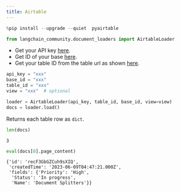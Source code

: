 ```yaml
---
title: Airtable
---
```


```python
%pip install --upgrade --quiet  pyairtable
```

```python
from langchain_community.document_loaders import AirtableLoader
```

* Get your API key [here](https://support.airtable.com/docs/creating-and-using-api-keys-and-access-tokens).
* Get ID of your base [here](https://airtable.com/developers/web/api/introduction).
* Get your table ID from the table url as shown [here](https://www.highviewapps.com/kb/where-can-i-find-the-airtable-base-id-and-table-id/#:~:text=Both%20the%20Airtable%20Base%20ID,URL%20that%20begins%20with%20tbl).

```python
api_key = "xxx"
base_id = "xxx"
table_id = "xxx"
view = "xxx"  # optional
```

```python
loader = AirtableLoader(api_key, table_id, base_id, view=view)
docs = loader.load()
```

Returns each table row as `dict`.

```python
len(docs)
```

```output
3
```

```python
eval(docs[0].page_content)
```

```output
{'id': 'recF3GbGZCuh9sXIQ',
 'createdTime': '2023-06-09T04:47:21.000Z',
 'fields': {'Priority': 'High',
  'Status': 'In progress',
  'Name': 'Document Splitters'}}
```
